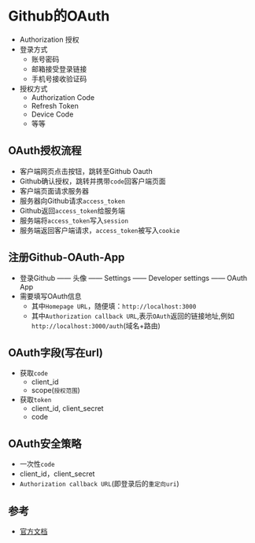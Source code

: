 # Github的OAuth

- Authorization 授权
- 登录方式
  * 账号密码
  * 邮箱接受登录链接
  * 手机号接收验证码
- 授权方式
  * Authorization Code
  * Refresh Token
  * Device Code
  * 等等

## OAuth授权流程
- 客户端网页点击按钮，跳转至Github Oauth
- Github确认授权，跳转并携带`code`回客户端页面
- 客户端页面请求服务器
- 服务器向Github请求`access_token`
- Github返回`access_token`给服务端
- 服务端将`access_token`写入`session`
- 服务端返回客户端请求，`access_token`被写入`cookie`

## 注册Github-OAuth-App
- 登录Github —— 头像 —— Settings —— Developer settings —— OAuth App
- 需要填写OAuth信息
  * 其中`Homepage URL`，随便填：`http://localhost:3000`
  * 其中`Authorization callback URL`,表示`OAuth`返回的链接地址,例如`http://localhost:3000/auth`(域名+路由)

## OAuth字段(写在url)
- 获取`code`
  * client_id
  * scope(`授权范围`)
- 获取`token`
  * client_id, client_secret
  * code

## OAuth安全策略
- 一次性`code`
- client_id，client_secret
- `Authorization callback URL`(即登录后的`重定向uri`)

## 参考
- [官方文档](https://developer.github.com/apps/building-oauth-apps/authorizing-oauth-apps/)